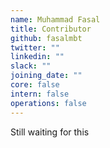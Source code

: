 ```yaml
---
name: Muhammad Fasal 
title: Contributor
github: fasalmbt
twitter: ""
linkedin: ""
slack: ""
joining_date: ""
core: false
intern: false
operations: false
---
```


Still waiting for this
